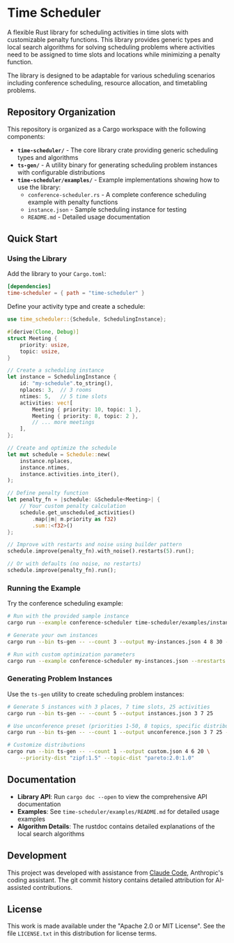 # Time Scheduler

A flexible Rust library for scheduling activities in time
slots with customizable penalty functions. This library
provides generic types and local search algorithms for
solving scheduling problems where activities need to be
assigned to time slots and locations while minimizing a
penalty function.

The library is designed to be adaptable for various
scheduling scenarios including conference scheduling,
resource allocation, and timetabling problems.

## Repository Organization

This repository is organized as a Cargo workspace with the
following components:

* **`time-scheduler/`** - The core library crate providing
  generic scheduling types and algorithms
* **`ts-gen/`** - A utility binary for generating scheduling
  problem instances with configurable distributions
* **`time-scheduler/examples/`** - Example implementations
  showing how to use the library:
  * `conference-scheduler.rs` - A complete conference
    scheduling example with penalty functions
  * `instance.json` - Sample scheduling instance for testing
  * `README.md` - Detailed usage documentation

## Quick Start

### Using the Library

Add the library to your `Cargo.toml`:

```toml
[dependencies]
time-scheduler = { path = "time-scheduler" }
```

Define your activity type and create a schedule:

```rust
use time_scheduler::{Schedule, SchedulingInstance};

#[derive(Clone, Debug)]
struct Meeting {
    priority: usize,
    topic: usize,
}

// Create a scheduling instance
let instance = SchedulingInstance {
    id: "my-schedule".to_string(),
    nplaces: 3,  // 3 rooms
    ntimes: 5,   // 5 time slots
    activities: vec![
        Meeting { priority: 10, topic: 1 },
        Meeting { priority: 8, topic: 2 },
        // ... more meetings
    ],
};

// Create and optimize the schedule
let mut schedule = Schedule::new(
    instance.nplaces,
    instance.ntimes,
    instance.activities.into_iter(),
);

// Define penalty function
let penalty_fn = |schedule: &Schedule<Meeting>| {
    // Your custom penalty calculation
    schedule.get_unscheduled_activities()
        .map(|m| m.priority as f32)
        .sum::<f32>()
};

// Improve with restarts and noise using builder pattern
schedule.improve(penalty_fn).with_noise().restarts(5).run();

// Or with defaults (no noise, no restarts)
schedule.improve(penalty_fn).run();
```

### Running the Example

Try the conference scheduling example:

```bash
# Run with the provided sample instance
cargo run --example conference-scheduler time-scheduler/examples/instance.json

# Generate your own instances
cargo run --bin ts-gen -- --count 3 --output my-instances.json 4 8 30 --unconference

# Run with custom optimization parameters
cargo run --example conference-scheduler my-instances.json --nrestarts 10 --noise
```

### Generating Problem Instances

Use the `ts-gen` utility to create scheduling problem instances:

```bash
# Generate 5 instances with 3 places, 7 time slots, 25 activities
cargo run --bin ts-gen -- --count 5 --output instances.json 3 7 25

# Use unconference preset (priorities 1-50, 8 topics, specific distributions)
cargo run --bin ts-gen -- --count 1 --output unconference.json 3 7 25 --unconference

# Customize distributions
cargo run --bin ts-gen -- --count 1 --output custom.json 4 6 20 \
    --priority-dist "zipf:1.5" --topic-dist "pareto:2.0:1.0"
```

## Documentation

- **Library API**: Run `cargo doc --open` to view the comprehensive API documentation
- **Examples**: See `time-scheduler/examples/README.md` for detailed usage examples
- **Algorithm Details**: The rustdoc contains detailed explanations of the local search algorithms

## Development

This project was developed with assistance from
[Claude Code](https://claude.ai/code), Anthropic's coding
assistant. The git commit history contains detailed
attribution for AI-assisted contributions.

## License

This work is made available under the "Apache 2.0 or MIT
License". See the file `LICENSE.txt` in this distribution for
license terms.
